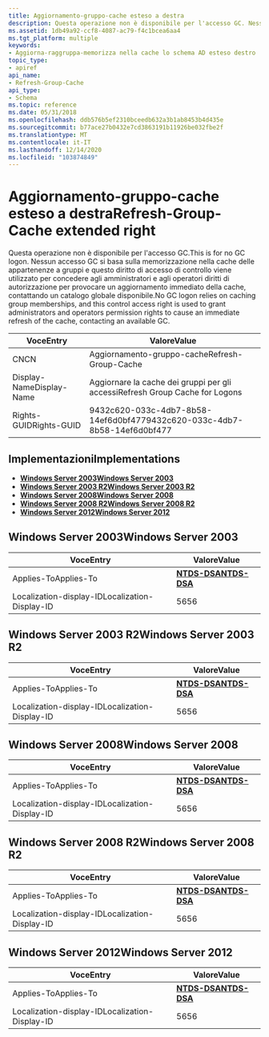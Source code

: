 ```yaml
---
title: Aggiornamento-gruppo-cache esteso a destra
description: Questa operazione non è disponibile per l'accesso GC. Nessun accesso GC si basa sulla memorizzazione nella cache delle appartenenze a gruppi e questo diritto di accesso di controllo viene utilizzato per concedere agli amministratori e agli operatori diritti di autorizzazione per provocare un aggiornamento immediato della cache, contattando un catalogo globale disponibile.
ms.assetid: 1db49a92-ccf8-4087-ac79-f4c1bcea6aa4
ms.tgt_platform: multiple
keywords:
- Aggiorna-raggruppa-memorizza nella cache lo schema AD esteso destro
topic_type:
- apiref
api_name:
- Refresh-Group-Cache
api_type:
- Schema
ms.topic: reference
ms.date: 05/31/2018
ms.openlocfilehash: ddb576b5ef2310bceedb632a3b1ab8453b4d435e
ms.sourcegitcommit: b77ace27b0432e7cd3863191b11926be032fbe2f
ms.translationtype: MT
ms.contentlocale: it-IT
ms.lasthandoff: 12/14/2020
ms.locfileid: "103874849"
---
```

# <a name="refresh-group-cache-extended-right"></a><span data-ttu-id="16ae0-105">Aggiornamento-gruppo-cache esteso a destra</span><span class="sxs-lookup"><span data-stu-id="16ae0-105">Refresh-Group-Cache extended right</span></span>

<span data-ttu-id="16ae0-106">Questa operazione non è disponibile per l'accesso GC.</span><span class="sxs-lookup"><span data-stu-id="16ae0-106">This is for no GC logon.</span></span> <span data-ttu-id="16ae0-107">Nessun accesso GC si basa sulla memorizzazione nella cache delle appartenenze a gruppi e questo diritto di accesso di controllo viene utilizzato per concedere agli amministratori e agli operatori diritti di autorizzazione per provocare un aggiornamento immediato della cache, contattando un catalogo globale disponibile.</span><span class="sxs-lookup"><span data-stu-id="16ae0-107">No GC logon relies on caching group memberships, and this control access right is used to grant administrators and operators permission rights to cause an immediate refresh of the cache, contacting an available GC.</span></span>



| <span data-ttu-id="16ae0-108">Voce</span><span class="sxs-lookup"><span data-stu-id="16ae0-108">Entry</span></span> | <span data-ttu-id="16ae0-109">Valore</span><span class="sxs-lookup"><span data-stu-id="16ae0-109">Value</span></span> |
|--------------|--------------------------------------|
| <span data-ttu-id="16ae0-110">CN</span><span class="sxs-lookup"><span data-stu-id="16ae0-110">CN</span></span>           | <span data-ttu-id="16ae0-111">Aggiornamento-gruppo-cache</span><span class="sxs-lookup"><span data-stu-id="16ae0-111">Refresh-Group-Cache</span></span>                  |
| <span data-ttu-id="16ae0-112">Display-Name</span><span class="sxs-lookup"><span data-stu-id="16ae0-112">Display-Name</span></span> | <span data-ttu-id="16ae0-113">Aggiornare la cache dei gruppi per gli accessi</span><span class="sxs-lookup"><span data-stu-id="16ae0-113">Refresh Group Cache for Logons</span></span>       |
| <span data-ttu-id="16ae0-114">Rights-GUID</span><span class="sxs-lookup"><span data-stu-id="16ae0-114">Rights-GUID</span></span>  | <span data-ttu-id="16ae0-115">9432c620-033c-4db7-8b58-14ef6d0bf477</span><span class="sxs-lookup"><span data-stu-id="16ae0-115">9432c620-033c-4db7-8b58-14ef6d0bf477</span></span> |



## <a name="implementations"></a><span data-ttu-id="16ae0-116">Implementazioni</span><span class="sxs-lookup"><span data-stu-id="16ae0-116">Implementations</span></span>

-   [<span data-ttu-id="16ae0-117">**Windows Server 2003**</span><span class="sxs-lookup"><span data-stu-id="16ae0-117">**Windows Server 2003**</span></span>](#windows-server-2003)
-   [<span data-ttu-id="16ae0-118">**Windows Server 2003 R2**</span><span class="sxs-lookup"><span data-stu-id="16ae0-118">**Windows Server 2003 R2**</span></span>](#windows-server-2003-r2)
-   [<span data-ttu-id="16ae0-119">**Windows Server 2008**</span><span class="sxs-lookup"><span data-stu-id="16ae0-119">**Windows Server 2008**</span></span>](#windows-server-2008)
-   [<span data-ttu-id="16ae0-120">**Windows Server 2008 R2**</span><span class="sxs-lookup"><span data-stu-id="16ae0-120">**Windows Server 2008 R2**</span></span>](#windows-server-2008-r2)
-   [<span data-ttu-id="16ae0-121">**Windows Server 2012**</span><span class="sxs-lookup"><span data-stu-id="16ae0-121">**Windows Server 2012**</span></span>](#windows-server-2012)

## <a name="windows-server-2003"></a><span data-ttu-id="16ae0-122">Windows Server 2003</span><span class="sxs-lookup"><span data-stu-id="16ae0-122">Windows Server 2003</span></span>



| <span data-ttu-id="16ae0-123">Voce</span><span class="sxs-lookup"><span data-stu-id="16ae0-123">Entry</span></span> | <span data-ttu-id="16ae0-124">Valore</span><span class="sxs-lookup"><span data-stu-id="16ae0-124">Value</span></span> |
|-------------------------|------------------------------------------|
| <span data-ttu-id="16ae0-125">Applies-To</span><span class="sxs-lookup"><span data-stu-id="16ae0-125">Applies-To</span></span>              | [<span data-ttu-id="16ae0-126">**NTDS-DSA**</span><span class="sxs-lookup"><span data-stu-id="16ae0-126">**NTDS-DSA**</span></span>](c-ntdsdsa.md)<br/> |
| <span data-ttu-id="16ae0-127">Localization-display-ID</span><span class="sxs-lookup"><span data-stu-id="16ae0-127">Localization-Display-ID</span></span> | <span data-ttu-id="16ae0-128">56</span><span class="sxs-lookup"><span data-stu-id="16ae0-128">56</span></span>                                       |



## <a name="windows-server-2003-r2"></a><span data-ttu-id="16ae0-129">Windows Server 2003 R2</span><span class="sxs-lookup"><span data-stu-id="16ae0-129">Windows Server 2003 R2</span></span>



| <span data-ttu-id="16ae0-130">Voce</span><span class="sxs-lookup"><span data-stu-id="16ae0-130">Entry</span></span> | <span data-ttu-id="16ae0-131">Valore</span><span class="sxs-lookup"><span data-stu-id="16ae0-131">Value</span></span> |
|-------------------------|------------------------------------------|
| <span data-ttu-id="16ae0-132">Applies-To</span><span class="sxs-lookup"><span data-stu-id="16ae0-132">Applies-To</span></span>              | [<span data-ttu-id="16ae0-133">**NTDS-DSA**</span><span class="sxs-lookup"><span data-stu-id="16ae0-133">**NTDS-DSA**</span></span>](c-ntdsdsa.md)<br/> |
| <span data-ttu-id="16ae0-134">Localization-display-ID</span><span class="sxs-lookup"><span data-stu-id="16ae0-134">Localization-Display-ID</span></span> | <span data-ttu-id="16ae0-135">56</span><span class="sxs-lookup"><span data-stu-id="16ae0-135">56</span></span>                                       |



## <a name="windows-server-2008"></a><span data-ttu-id="16ae0-136">Windows Server 2008</span><span class="sxs-lookup"><span data-stu-id="16ae0-136">Windows Server 2008</span></span>



| <span data-ttu-id="16ae0-137">Voce</span><span class="sxs-lookup"><span data-stu-id="16ae0-137">Entry</span></span> | <span data-ttu-id="16ae0-138">Valore</span><span class="sxs-lookup"><span data-stu-id="16ae0-138">Value</span></span> |
|-------------------------|------------------------------------------|
| <span data-ttu-id="16ae0-139">Applies-To</span><span class="sxs-lookup"><span data-stu-id="16ae0-139">Applies-To</span></span>              | [<span data-ttu-id="16ae0-140">**NTDS-DSA**</span><span class="sxs-lookup"><span data-stu-id="16ae0-140">**NTDS-DSA**</span></span>](c-ntdsdsa.md)<br/> |
| <span data-ttu-id="16ae0-141">Localization-display-ID</span><span class="sxs-lookup"><span data-stu-id="16ae0-141">Localization-Display-ID</span></span> | <span data-ttu-id="16ae0-142">56</span><span class="sxs-lookup"><span data-stu-id="16ae0-142">56</span></span>                                       |



## <a name="windows-server-2008-r2"></a><span data-ttu-id="16ae0-143">Windows Server 2008 R2</span><span class="sxs-lookup"><span data-stu-id="16ae0-143">Windows Server 2008 R2</span></span>



| <span data-ttu-id="16ae0-144">Voce</span><span class="sxs-lookup"><span data-stu-id="16ae0-144">Entry</span></span> | <span data-ttu-id="16ae0-145">Valore</span><span class="sxs-lookup"><span data-stu-id="16ae0-145">Value</span></span> |
|-------------------------|------------------------------------------|
| <span data-ttu-id="16ae0-146">Applies-To</span><span class="sxs-lookup"><span data-stu-id="16ae0-146">Applies-To</span></span>              | [<span data-ttu-id="16ae0-147">**NTDS-DSA**</span><span class="sxs-lookup"><span data-stu-id="16ae0-147">**NTDS-DSA**</span></span>](c-ntdsdsa.md)<br/> |
| <span data-ttu-id="16ae0-148">Localization-display-ID</span><span class="sxs-lookup"><span data-stu-id="16ae0-148">Localization-Display-ID</span></span> | <span data-ttu-id="16ae0-149">56</span><span class="sxs-lookup"><span data-stu-id="16ae0-149">56</span></span>                                       |



## <a name="windows-server-2012"></a><span data-ttu-id="16ae0-150">Windows Server 2012</span><span class="sxs-lookup"><span data-stu-id="16ae0-150">Windows Server 2012</span></span>



| <span data-ttu-id="16ae0-151">Voce</span><span class="sxs-lookup"><span data-stu-id="16ae0-151">Entry</span></span> | <span data-ttu-id="16ae0-152">Valore</span><span class="sxs-lookup"><span data-stu-id="16ae0-152">Value</span></span> |
|-------------------------|------------------------------------------|
| <span data-ttu-id="16ae0-153">Applies-To</span><span class="sxs-lookup"><span data-stu-id="16ae0-153">Applies-To</span></span>              | [<span data-ttu-id="16ae0-154">**NTDS-DSA**</span><span class="sxs-lookup"><span data-stu-id="16ae0-154">**NTDS-DSA**</span></span>](c-ntdsdsa.md)<br/> |
| <span data-ttu-id="16ae0-155">Localization-display-ID</span><span class="sxs-lookup"><span data-stu-id="16ae0-155">Localization-Display-ID</span></span> | <span data-ttu-id="16ae0-156">56</span><span class="sxs-lookup"><span data-stu-id="16ae0-156">56</span></span>                                       |



 

 





